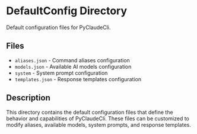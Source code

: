 # DefaultConfig Directory

Default configuration files for PyClaudeCli.

## Files

- `aliases.json` - Command aliases configuration
- `models.json` - Available AI models configuration
- `system` - System prompt configuration
- `templates.json` - Response templates configuration

## Description

This directory contains the default configuration files that define the behavior and capabilities of PyClaudeCli. These files can be customized to modify aliases, available models, system prompts, and response templates.